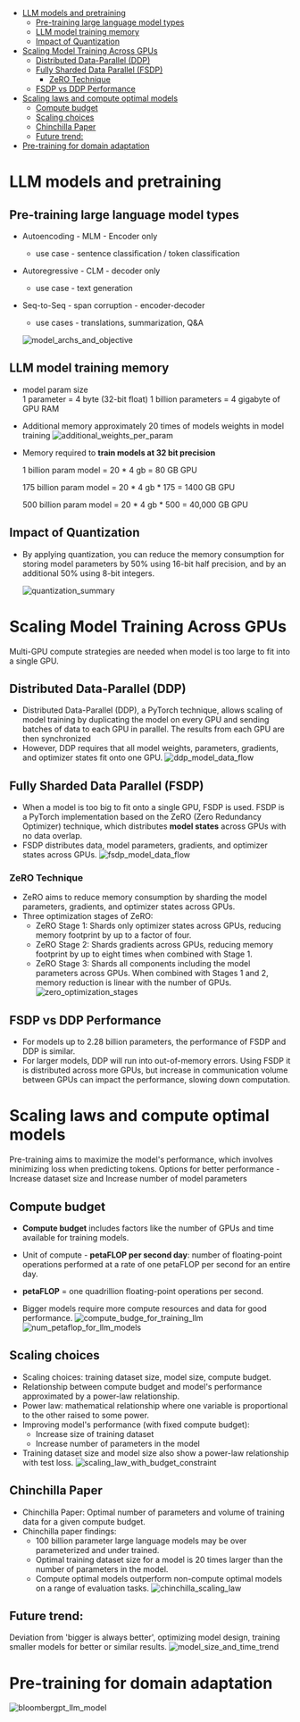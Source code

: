 - [LLM models and pretraining](#llm-models-and-pretraining)
  - [Pre-training large language model types](#pre-training-large-language-model-types)
  - [LLM model training memory](#llm-model-training-memory)
  - [Impact of Quantization](#impact-of-quantization)
- [Scaling Model Training Across GPUs](#scaling-model-training-across-gpus)
  - [Distributed Data-Parallel (DDP)](#distributed-data-parallel-ddp)
  - [Fully Sharded Data Parallel (FSDP)](#fully-sharded-data-parallel-fsdp)
    - [ZeRO Technique](#zero-technique)
  - [FSDP vs DDP Performance](#fsdp-vs-ddp-performance)
- [Scaling laws and compute optimal models](#scaling-laws-and-compute-optimal-models)
  - [Compute budget](#compute-budget)
  - [Scaling choices](#scaling-choices)
  - [Chinchilla Paper](#chinchilla-paper)
  - [Future trend:](#future-trend)
- [Pre-training for domain adaptation](#pre-training-for-domain-adaptation)


# LLM models and pretraining

## Pre-training large language model types
  - Autoencoding - MLM - Encoder only
    - use case - sentence classification / token classification
  - Autoregressive - CLM - decoder only
    - use case - text generation
  - Seq-to-Seq - span corruption - encoder-decoder
    - use cases - translations, summarization, Q&A        

    ![model_archs_and_objective](images/model_archs_and_pretrain_objectives.png)
  

## LLM model training memory  
  - model param size  
     1 parameter = 4 byte (32-bit float) 
     1 billion parameters = 4 gigabyte of GPU RAM
  - Additional memory approximately 20 times of models weights in model training 
    ![additional_weights_per_param](images/additional_weights_per_param.png)

  - Memory required to **train models at 32 bit precision**
  
    1 billion param model = 20 * 4 gb = 80 GB GPU
    
    175 billion param model = 20 * 4 gb * 175 = 1400 GB GPU 

    500 billion param model = 20 * 4 gb * 500 = 40,000 GB GPU 


## Impact of Quantization

- By applying quantization, you can reduce the memory consumption for storing model parameters by 50% using 16-bit half precision, and by an additional 50% using 8-bit integers.

    ![quantization_summary](image/../images/quantization_summary.png)


# Scaling Model Training Across GPUs
Multi-GPU compute strategies are needed when model is too large to fit into a single GPU.

## Distributed Data-Parallel (DDP)
- Distributed Data-Parallel (DDP), a PyTorch technique, allows scaling of model training by duplicating the model on every GPU and sending batches of data to each GPU in parallel. The results from each GPU are then synchronized
- However, DDP requires that all model weights, parameters, gradients, and optimizer states fit onto one GPU.
![ddp_model_data_flow](images/ddp_model_data_flow.png)


## Fully Sharded Data Parallel (FSDP)
- When a model is too big to fit onto a single GPU, FSDP is used. FSDP is a PyTorch implementation based on the ZeRO (Zero Redundancy Optimizer) technique, which distributes **model states** across GPUs with no data overlap.
- FSDP distributes data, model parameters, gradients, and optimizer states across GPUs.
![fsdp_model_data_flow](images/fsdp_training_flow.jpeg)  

### ZeRO Technique
- ZeRO aims to reduce memory consumption by sharding the model parameters, gradients, and optimizer states across GPUs.
- Three optimization stages of ZeRO:
  - ZeRO Stage 1: Shards only optimizer states across GPUs, reducing memory footprint by up to a factor of four.
  - ZeRO Stage 2: Shards gradients across GPUs, reducing memory footprint by up to eight times when combined with Stage 1.
  - ZeRO Stage 3: Shards all components including the model parameters across GPUs. When combined with Stages 1 and 2, memory reduction is linear with the number of GPUs.
![zero_optimization_stages](images/zero_optimizer_stages.jpeg)

## FSDP vs DDP Performance
- For models up to 2.28 billion parameters, the performance of FSDP and DDP is similar.
- For larger models, DDP will run into out-of-memory errors. Using FSDP it is distributed across more GPUs, but increase in communication volume between GPUs can impact the performance, slowing down computation.


# Scaling laws and compute optimal models 

Pre-training aims to maximize the model's performance, which involves minimizing loss when predicting tokens. Options for better performance - Increase dataset size and Increase number of model parameters

## Compute budget

- **Compute budget** includes factors like the number of GPUs and time available for training models.

- Unit of compute - **petaFLOP per second day**: number of floating-point operations performed at a rate of one petaFLOP per second for an entire day. 
- **petaFLOP** = one quadrillion floating-point operations per second.
- Bigger models require more compute resources and data for good performance.
![compute_budge_for_training_llm](images/compute_budget_for_training_llm.png)
![num_petaflop_for_llm_models](images/num_petaflop_for_llm_models.png)

## Scaling choices 
- Scaling choices: training dataset size, model size, compute budget.
- Relationship between compute budget and model's performance approximated by a power-law relationship.
- Power law: mathematical relationship where one variable is proportional to the other raised to some power.
- Improving model's performance (with fixed compute budget):
  - Increase size of training dataset
  - Increase number of parameters in the model
- Training dataset size and model size also show a power-law relationship with test loss.
![scaling_law_with_budget_constraint](images/scaling_law_with_budget_constraint.jpeg)

## Chinchilla Paper

- Chinchilla Paper: Optimal number of parameters and volume of training data for a given compute budget.
- Chinchilla paper findings:
  - 100 billion parameter large language models may be over parameterized and under trained.
  - Optimal training dataset size for a model is 20 times larger than the number of parameters in the model.
  - Compute optimal models outperform non-compute optimal models on a range of evaluation tasks.
![chinchilla_scaling_law](images/chinchilla_scaling_law.png)

  
## Future trend: 
Deviation from 'bigger is always better', optimizing model design, training smaller models for better or similar results.
![model_size_and_time_trend](images/model_size_time.png)


# Pre-training for domain adaptation
![bloombergpt_llm_model](images/bloombergpt_llm_model.jpeg)
